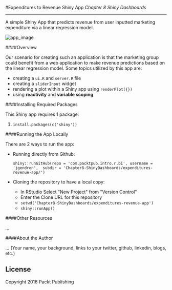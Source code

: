 #Expenditures to Revenue Shiny App
*Chapter 8 Shiny Dashboards*

-------

A simple Shiny App that predicts revenue from user inputted marketing expenditure via a linear regression model.

![app_image](https://raw.githubusercontent.com/jgendron/com.packtpub.intro.r.bi/master/Chapter8-ShinyDashboards/expenditures-revenue-app-screenshot.png)

####Overview

Our scenario for creating such an application is that the marketing group could benefit from a web application to make revenue predictions based on the linear regression model. Some topics utilized by this app are:

 - creating a `ui.R` and `server.R` file
 - creating a `sliderInput` widget
 - rendering a plot within a Shiny app using `renderPlot({})`
 - using **reactivity** and **variable scoping**

####Installing Required Packages

This Shiny app requires 1 package:

1. `install.packages(c('shiny'))`

####Running the App Locally

There are 2 ways to run the app:

- Running directly from Github:
	
	`shiny::runGitHub(repo = 'com.packtpub.intro.r.bi',
	                 username = 'jgendron', 
	   				 subdir = 'Chapter8-ShinyDashboards/expenditures-revenue-app/')`

- Cloning the repository to have a local copy:
	- In RStudio Select "New Project" from "Version Control"
	- Enter the Clone URL for this repository
	- `setwd('Chapter8-ShinyDashboards/expenditures-revenue-app')`
	- `shiny::runApp()`

####Other Resources

...

####About the Author

... (Your name, your background, links to your twitter, github, linkedin, blogs, etc.)

License
-------
Copyright 2016 Packt Publishing